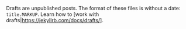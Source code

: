 Drafts are unpublished posts.
The format of these files is without a date: `title.MARKUP`.
Learn how to [work with drafts|https://jekyllrb.com/docs/drafts/]. 
